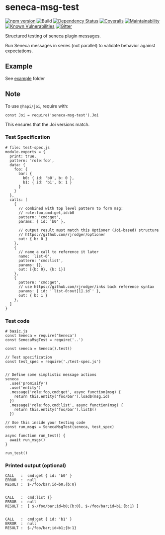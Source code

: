 # seneca-msg-test

[![npm version][npm-badge]][npm-url]
![Build](https://github.com/voxgig/seneca-msg-test/workflows/build/badge.svg)
[![Dependency Status][david-badge]][david-url]
[![Coveralls][BadgeCoveralls]][Coveralls]
[![Maintainability](https://api.codeclimate.com/v1/badges/c55366fd7b8dd36d9865/maintainability)](https://codeclimate.com/github/voxgig/seneca-msg-test/maintainability)
[![Known Vulnerabilities](https://snyk.io/test/github/voxgig/seneca-msg-test/badge.svg?targetFile=package.json)](https://snyk.io/test/github/voxgig/seneca-msg-test?targetFile=package.json)
[![Gitter][gitter-badge]][gitter-url]


Structured testing of seneca plugin messages.

Run Seneca messages in series (not parallel) to validate behavior
against expectations. 


## Example

See [example](example) folder

## Note

To use `@hapi/joi`, require with:

```
const Joi = require('seneca-msg-test').Joi

```

This ensures that the Joi versions match.




### Test Specification

```
# file: test-spec.js
module.exports = {
  print: true,
  pattern: 'role:foo',
  data: {
    foo: {
      bar: {
        b0: { id: 'b0', b: 0 },
        b1: { id: 'b1', b: 1 }
      }
    }
  },
  calls: [
    {
      // combined with top level pattern to form msg: 
      // role:foo,cmd:get,id:b0
      pattern: 'cmd:get',
      params: { id: 'b0' },
 
      // output result must match this Optioner (Joi-based) structure
      // https://github.com/rjrodger/optioner
      out: { b: 0 }
    },
    {
      // name a call to reference it later
      name: 'list-0',
      pattern: 'cmd:list',
      params: {},
      out: [{b: 0}, {b: 1}]
    },
    {
      pattern: 'cmd:get',
      // use https://github.com/rjrodger/inks back reference syntax
      params: { id: '`list-0:out[1].id`' },
      out: { b: 1 }
    },
  ]
}
```

### Test code

```
# basic.js
const Seneca = require('Seneca')
const SenecaMsgTest = require('..')

const seneca = Seneca().test()

// Test specification
const test_spec = require('./test-spec.js')


// Define some simplistic message actions
seneca
  .use('promisify')
  .use('entity')
  .message('role:foo,cmd:get', async function(msg) {
    return this.entity('foo/bar').load$(msg.id)
  })
  .message('role:foo,cmd:list', async function(msg) {
    return this.entity('foo/bar').list$()
  })

// Use this inside your testing code
const run_msgs = SenecaMsgTest(seneca, test_spec)

async function run_test() {
  await run_msgs()
}

run_test()
```


### Printed output (optional)

```
CALL   :  cmd:get { id: 'b0' }
ERROR  :  null
RESULT :  $-/foo/bar;id=b0;{b:0}


CALL   :  cmd:list {}
ERROR  :  null
RESULT :  [ $-/foo/bar;id=b0;{b:0}, $-/foo/bar;id=b1;{b:1} ]


CALL   :  cmd:get { id: 'b1' }
ERROR  :  null
RESULT :  $-/foo/bar;id=b1;{b:1}
```


[travis-badge]: https://travis-ci.org/voxgig/seneca-msg-test.svg
[travis-url]: https://travis-ci.org/voxgig/seneca-msg-test
[npm-badge]: https://badge.fury.io/js/seneca-msg-test.svg
[npm-url]: https://badge.fury.io/js/seneca-msg-test
[david-badge]: https://david-dm.org/voxgig/seneca-msg-test.svg
[david-url]: https://david-dm.org/voxgig/seneca-msg-test
[coveralls-badge]:https://coveralls.io/repos/voxgig/seneca-msg-test/badge.svg?branch=master&service=github
[coveralls-url]: https://coveralls.io/github/voxgig/seneca-msg-test?branch=master
[github issue]: https://github.com/voxgig/seneca-msg-test/issues
[@voxgig]: http://twitter.com/voxgig
[gitter-badge]: https://badges.gitter.im/Join%20Chat.svg
[gitter-url]: https://gitter.im/voxgig/seneca
[Voxgig org]: https://github.com/voxgig/
[Coveralls]: https://coveralls.io/github/voxgig/seneca-msg-test?branch=master
[BadgeCoveralls]: https://coveralls.io/repos/github/voxgig/seneca-msg-test/badge.svg?branch=master
[MIT]: ./LICENSE
